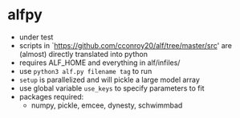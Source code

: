 # alfpy
* under test 
* scripts in `https://github.com/cconroy20/alf/tree/master/src' 
  are (almost) directly translated into python
* requires ALF_HOME and everything in alf/infiles/
* use `python3 alf.py filename tag` to run
* `setup` is parallelized and will pickle a large model array 
* use global variable `use_keys` to specify parameters to fit
* packages required: 
    - numpy, pickle, emcee, dynesty, schwimmbad


